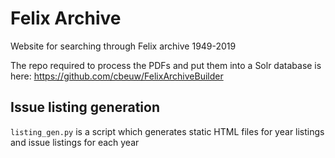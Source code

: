 # Felix Archive
Website for searching through Felix archive 1949-2019

The repo required to process the PDFs and put them into a Solr database is here: https://github.com/cbeuw/FelixArchiveBuilder

## Issue listing generation
`listing_gen.py` is a script which generates static HTML files for year listings and issue listings for each year